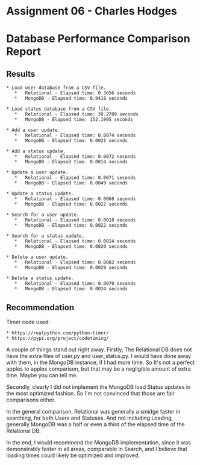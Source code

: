 # Assignment 06 - Charles Hodges
# Database Performance Comparison Report

## Results

    * Load user database from a CSV file.
       *   Relational - Elapsed time: 0.3656 seconds
       *   MongoDB - Elapsed time: 0.9418 seconds

    * Load status database from a CSV file.
       *   Relational - Elapsed time: 39.2789 seconds
       *   MongoDB - Elapsed time: 152.1995 seconds

    * Add a user update.
       *   Relational - Elapsed time: 0.0074 seconds
       *   MongoDB - Elapsed time: 0.0021 seconds

    * Add a status update.
       *   Relational - Elapsed time: 0.0072 seconds
       *   MongoDB - Elapsed time: 0.0014 seconds

    * Update a user update.
       *   Relational - Elapsed time: 0.0071 seconds
       *   MongoDB - Elapsed time: 0.0049 seconds

    * Update a status update.
       *   Relational - Elapsed time: 0.0068 seconds
       *   MongoDB - Elapsed time: 0.0022 seconds

    * Search for a user update.
       *   Relational - Elapsed time: 0.0018 seconds
       *   MongoDB - Elapsed time: 0.0022 seconds

    * Search for a status update.
       *   Relational - Elapsed time: 0.0014 seconds
       *   MongoDB - Elapsed time: 0.0020 seconds

    * Delete a user update.
       *   Relational - Elapsed time: 0.0082 seconds
       *   MongoDB - Elapsed time: 0.0029 seconds

    * Delete a status update.
       *   Relational - Elapsed time: 0.0070 seconds
       *   MongoDB - Elapsed time: 0.0034 seconds

## Recommendation

Timer code used:

    * https://realpython.com/python-timer/
    * https://pypi.org/project/codetiming/

A couple of things stand out right away. Firstly, The Relational DB does not
have the extra files of user.py and user_status.py. I would have done away with
them, in the MongoDB instance, if I had more time. So It's not a perfect apples
to apples comparison, but that may be a negligible amount of extra time. Maybe
you can tell me.

Secondly, clearly I did not implement the MongoDB load Status updates in the
most optimized fashion. So I'm not convinced that those are fair comparisons
either.

In the general comparison, Relational was generally a smidge faster in
searching, for both Users and Statuses. And not including Loading, generally
MongoDB was a half or even a third of the elapsed time of the Relational DB.

In the end, I would recommend the MongoDB implementation, since it was
demonstrably faster in all areas, comparable in Search, and I believe that
loading times could likely be optimized and improved.